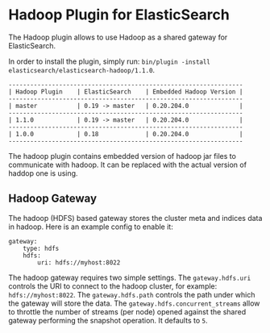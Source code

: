 Hadoop Plugin for ElasticSearch
==================================

The Hadoop plugin allows to use Hadoop as a shared gateway for ElasticSearch.

In order to install the plugin, simply run: `bin/plugin -install elasticsearch/elasticsearch-hadoop/1.1.0`.

    -----------------------------------------------------------------
    | Hadoop Plugin    | ElasticSearch    | Embedded Hadoop Version |
    -----------------------------------------------------------------
    | master           | 0.19 -> master   | 0.20.204.0              |
    -----------------------------------------------------------------
    | 1.1.0            | 0.19 -> master   | 0.20.204.0              |
    -----------------------------------------------------------------
    | 1.0.0            | 0.18             | 0.20.204.0              |
    -----------------------------------------------------------------

The hadoop plugin contains embedded version of hadoop jar files to communicate with hadoop. It can be replaced with the actual version of haddop one is using.

Hadoop Gateway
--------------

The hadoop (HDFS) based gateway stores the cluster meta and indices data in hadoop. Here is an example config to enable it:

    gateway:
        type: hdfs
        hdfs:
            uri: hdfs://myhost:8022

The hadoop gateway requires two simple settings. The `gateway.hdfs.uri` controls the URI to connect to the hadoop cluster, for example: `hdfs://myhost:8022`. The `gateway.hdfs.path` controls the path under which the gateway will store the data. The `gateway.hdfs.concurrent_streams` allow to throttle the number of streams (per node) opened against the shared gateway performing the snapshot operation. It defaults to `5`.
